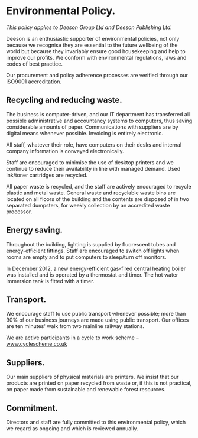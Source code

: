 # Environmental Policy.

_This policy applies to Deeson Group Ltd and Deeson Publishing Ltd._

Deeson is an enthusiastic supporter of environmental policies, not only because we recognise they are essential to the future wellbeing of the world but because they invariably ensure good housekeeping and help to improve our profits. We conform with environmental regulations, laws and codes of best practice. 

Our procurement and policy adherence processes are verified through our ISO9001 accreditation.

## Recycling and reducing waste.

The business is computer-driven, and our IT department has transferred all possible administrative and accountancy systems to computers, thus saving considerable amounts of paper. Communications with suppliers are by digital means whenever possible. Invoicing is entirely electronic.  

All staff, whatever their role, have computers on their desks and internal company information is conveyed electronically. 

Staff are encouraged to minimise the use of desktop printers and we continue to reduce their availability in line with managed demand. Used ink/toner cartridges are recycled. 

All paper waste is recycled, and the staff are actively encouraged to recycle plastic and metal waste. General waste and recyclable waste bins are located on all floors of the building and the contents are disposed of in two separated dumpsters, for weekly collection by an accredited waste processor.


## Energy saving.

Throughout the building, lighting is supplied by fluorescent tubes and energy-efficient fittings. Staff are encouraged to switch off lights when rooms are empty and to put computers to sleep/turn off monitors. 

In December 2012, a new energy-efficient gas-fired central heating boiler was installed and is operated by a thermostat and timer. The hot water immersion tank is fitted with a timer.

## Transport.

We encourage staff to use public transport whenever possible; more than 90% of our business journeys are made using public transport. Our offices are ten minutes' walk from two mainline railway stations. 

We are active participants in a cycle to work scheme – www.cyclescheme.co.uk

## Suppliers.

Our main suppliers of physical materials are printers. We insist that our products are printed on paper recycled from waste or, if this is not practical, on paper made from sustainable and renewable forest resources.

## Commitment.

Directors and staff are fully committed to this environmental policy, which we regard as ongoing and which is reviewed annually.

